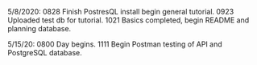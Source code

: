 5/8/2020:
0828 Finish PostresQL install begin general tutorial.
0923 Uploaded test db for tutorial.
1021 Basics completed, begin README and planning database.

5/15/20:
0800 Day begins.
1111 Begin Postman testing of API and PostgreSQL database.